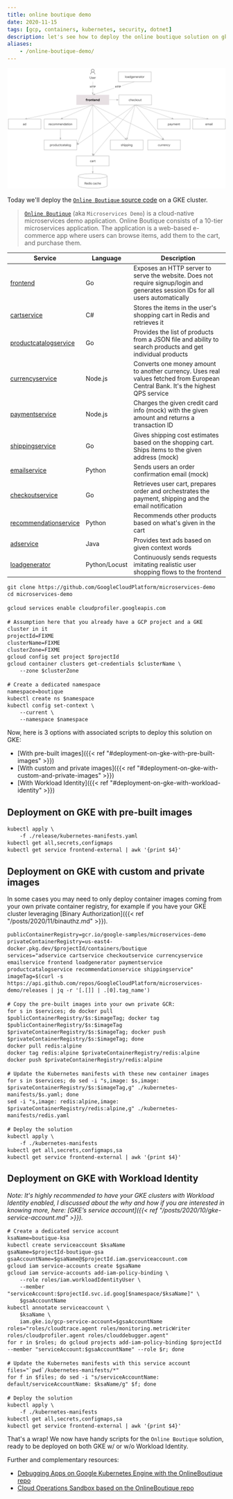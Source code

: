 ```yaml
---
title: online boutique demo
date: 2020-11-15
tags: [gcp, containers, kubernetes, security, dotnet]
description: let's see how to deploy the online boutique solution on gke, w/ or w/o workload identity
aliases:
    - /online-boutique-demo/
---
```

![Architecture diagram of the Microservices demo repository showing the 10 apps and their dependencies.](https://github.com/GoogleCloudPlatform/microservices-demo/raw/master/docs/img/architecture-diagram.png)

Today we'll deploy the [`Online Boutique` source code](https://github.com/GoogleCloudPlatform/microservices-demo) on a GKE cluster.

> [`Online Boutique`](https://github.com/GoogleCloudPlatform/microservices-demo) (aka `Microservices Demo`) is a cloud-native microservices demo application. Online Boutique consists of a 10-tier microservices application. The application is a web-based e-commerce app where users can browse items, add them to the cart, and purchase them.

| Service | Language | Description |
| ------- | -------- | ----------- |
| [frontend](https://github.com/GoogleCloudPlatform/microservices-demo/src/frontend) | Go | Exposes an HTTP server to serve the website. Does not require signup/login and generates session IDs for all users automatically |
| [cartservice](https://github.com/GoogleCloudPlatform/microservices-demo/src/cartservice) | C# | Stores the items in the user's shopping cart in Redis and retrieves it |
| [productcatalogservice](https://github.com/GoogleCloudPlatform/microservices-demo/src/productcatalogservice) | Go | Provides the list of products from a JSON file and ability to search products and get individual products |
| [currencyservice](https://github.com/GoogleCloudPlatform/microservices-demo/src/currencyservice) | Node.js | Converts one money amount to another currency. Uses real values fetched from European Central Bank. It's the highest QPS service |
| [paymentservice](https://github.com/GoogleCloudPlatform/microservices-demo/src/paymentservice) | Node.js | Charges the given credit card info (mock) with the given amount and returns a transaction ID |
| [shippingservice](https://github.com/GoogleCloudPlatform/microservices-demo/src/shippingservice) | Go | Gives shipping cost estimates based on the shopping cart. Ships items to the given address (mock) |
| [emailservice](https://github.com/GoogleCloudPlatform/microservices-demo/src/emailservice) | Python | Sends users an order confirmation email (mock) |
| [checkoutservice](https://github.com/GoogleCloudPlatform/microservices-demo/src/checkoutservice) | Go | Retrieves user cart, prepares order and orchestrates the payment, shipping and the email notification |
| [recommendationservice](https://github.com/GoogleCloudPlatform/microservices-demo/src/recommendationservice) | Python | Recommends other products based on what's given in the cart |
| [adservice](https://github.com/GoogleCloudPlatform/microservices-demo/src/adservice) | Java | Provides text ads based on given context words |
| [loadgenerator](https://github.com/GoogleCloudPlatform/microservices-demo/src/loadgenerator) | Python/Locust | Continuously sends requests imitating realistic user shopping flows to the frontend |

```
git clone https://github.com/GoogleCloudPlatform/microservices-demo
cd microservices-demo

gcloud services enable cloudprofiler.googleapis.com

# Assumption here that you already have a GCP project and a GKE cluster in it
projectId=FIXME
clusterName=FIXME
clusterZone=FIXME
gcloud config set project $projectId
gcloud container clusters get-credentials $clusterName \
    --zone $clusterZone

# Create a dedicated namespace
namespace=boutique
kubectl create ns $namespace
kubectl config set-context \
    --current \
    --namespace $namespace
```

Now, here is 3 options with associated scripts to deploy this solution on GKE:
- [With pre-built images]({{< ref "#deployment-on-gke-with-pre-built-images" >}})
- [With custom and private images]({{< ref "#deployment-on-gke-with-custom-and-private-images" >}})
- [With Workload Identity]({{< ref "#deployment-on-gke-with-workload-identity" >}})

## Deployment on GKE with pre-built images

```
kubectl apply \
    -f ./release/kubernetes-manifests.yaml
kubectl get all,secrets,configmaps
kubectl get service frontend-external | awk '{print $4}'
```

## Deployment on GKE with custom and private images

In some cases you may need to only deploy container images coming from your own private container registry, for example if you have your GKE cluster leveraging [Binary Authorization]({{< ref "/posts/2020/11/binauthz.md" >}}).

```
publicContainerRegistry=gcr.io/google-samples/microservices-demo
privateContainerRegistry=us-east4-docker.pkg.dev/$projectId/containers/boutique
services="adservice cartservice checkoutservice currencyservice emailservice frontend loadgenerator paymentservice productcatalogservice recommendationservice shippingservice"
imageTag=$(curl -s https://api.github.com/repos/GoogleCloudPlatform/microservices-demo/releases | jq -r '[.[]] | .[0].tag_name')

# Copy the pre-built images into your own private GCR:
for s in $services; do docker pull $publicContainerRegistry/$s:$imageTag; docker tag $publicContainerRegistry/$s:$imageTag $privateContainerRegistry/$s:$imageTag; docker push $privateContainerRegistry/$s:$imageTag; done
docker pull redis:alpine
docker tag redis:alpine $privateContainerRegistry/redis:alpine
docker push $privateContainerRegistry/redis:alpine

# Update the Kubernetes manifests with these new container images
for s in $services; do sed -i "s,image: $s,image: $privateContainerRegistry/$s:$imageTag,g" ./kubernetes-manifests/$s.yaml; done
sed -i "s,image: redis:alpine,image: $privateContainerRegistry/redis:alpine,g" ./kubernetes-manifests/redis.yaml

# Deploy the solution
kubectl apply \
    -f ./kubernetes-manifests
kubectl get all,secrets,configmaps,sa
kubectl get service frontend-external | awk '{print $4}'
```

## Deployment on GKE with Workload Identity

_Note: It's highly recommended to have your GKE clusters with Workload Identity enabled, I discussed about the why and how if you are interested in knowing more, here: [GKE’s service account]({{< ref "/posts/2020/10/gke-service-account.md" >}})._

```
# Create a dedicated service account
ksaName=boutique-ksa
kubectl create serviceaccount $ksaName
gsaName=$projectId-boutique-gsa
gsaAccountName=$gsaName@$projectId.iam.gserviceaccount.com
gcloud iam service-accounts create $gsaName
gcloud iam service-accounts add-iam-policy-binding \
    --role roles/iam.workloadIdentityUser \
    --member "serviceAccount:$projectId.svc.id.goog[$namespace/$ksaName]" \
    $gsaAccountName
kubectl annotate serviceaccount \
    $ksaName \
    iam.gke.io/gcp-service-account=$gsaAccountName
roles="roles/cloudtrace.agent roles/monitoring.metricWriter roles/cloudprofiler.agent roles/clouddebugger.agent"
for r in $roles; do gcloud projects add-iam-policy-binding $projectId --member "serviceAccount:$gsaAccountName" --role $r; done

# Update the Kubernetes manifests with this service account
files="`pwd`/kubernetes-manifests/*"
for f in $files; do sed -i "s/serviceAccountName: default/serviceAccountName: $ksaName/g" $f; done

# Deploy the solution
kubectl apply \
    -f ./kubernetes-manifests
kubectl get all,secrets,configmaps,sa
kubectl get service frontend-external | awk '{print $4}'
```

That's a wrap! We now have handy scripts for the `Online Boutique` solution, ready to be deployed on both GKE w/ or w/o Workload Identity.

Further and complementary resources:
- [Debugging Apps on Google Kubernetes Engine with the OnlineBoutique repo](https://www.qwiklabs.com/focuses/13066?parent=catalog)
- [Cloud Operations Sandbox based on the OnlineBoutique repo](https://github.com/GoogleCloudPlatform/cloud-ops-sandbox)